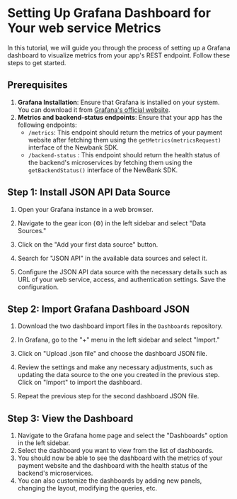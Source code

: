 # Setting Up Grafana Dashboard for Your web service Metrics

In this tutorial, we will guide you through the process of setting up a Grafana dashboard to visualize metrics from your app's REST endpoint. Follow these steps to get started.

## Prerequisites

1. **Grafana Installation**: Ensure that Grafana is installed on your system. You can download it from [Grafana's official website](https://grafana.com/get).
2. **Metrics and backend-status endpoints**: Ensure that your app has the following endpoints:
   - `/metrics`: This endpoint should return the metrics of your payment website after fetching them using the `getMetrics(metricsRequest)` interface of the Newbank SDK.
   - `/backend-status` : This endpoint should return the health status of the backend's microservices by fetching them using the `getBackendStatus()` interface of the NewBank SDK.

## Step 1: Install JSON API Data Source

1. Open your Grafana instance in a web browser.

2. Navigate to the gear icon (⚙️) in the left sidebar and select "Data Sources."

3. Click on the "Add your first data source" button.

4. Search for "JSON API" in the available data sources and select it.

5. Configure the JSON API data source with the necessary details such as URL of your web service, access, and authentication settings. Save the configuration.

## Step 2: Import Grafana Dashboard JSON

1. Download the two dashboard import files in the `Dashboards` repository.

2. In Grafana, go to the "+" menu in the left sidebar and select "Import."

3. Click on "Upload .json file" and choose the dashboard JSON file.

4. Review the settings and make any necessary adjustments, such as updating the data source to the one you created in the previous step. Click on "Import" to import the dashboard.

5. Repeat the previous step for the second dashboard JSON file.

## Step 3: View the Dashboard

1. Navigate to the Grafana home page and select the "Dashboards" option in the left sidebar.
2. Select the dashboard you want to view from the list of dashboards.
3. You should now be able to see the dashboard with the metrics of your payment website and the dashboard with the health status of the backend's microservices.
4. You can also customize the dashboards by adding new panels, changing the layout, modifying the queries, etc.